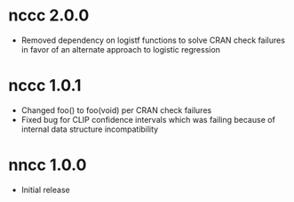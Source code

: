 # nccc 2.0.0

* Removed dependency on logistf functions to solve CRAN check failures in favor of an 
  alternate approach to logistic regression 

# nccc 1.0.1

* Changed foo() to foo(void) per CRAN check failures
* Fixed bug for CLIP confidence intervals which was failing because of internal 
  data structure incompatibility

# nncc 1.0.0

* Initial release
